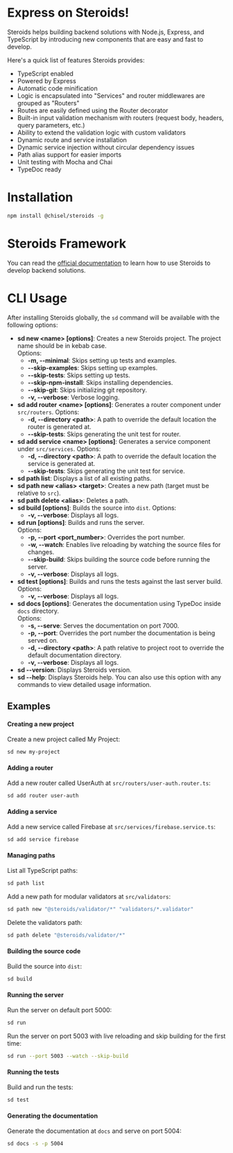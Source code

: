 # Express on Steroids!

Steroids helps building backend solutions with Node.js, Express, and TypeScript by introducing new components that are easy and fast to develop.

Here's a quick list of features Steroids provides:

  - TypeScript enabled
  - Powered by Express
  - Automatic code minification
  - Logic is encapsulated into "Services" and router middlewares are grouped as "Routers"
  - Routes are easily defined using the Router decorator
  - Built-in input validation mechanism with routers (request body, headers, query parameters, etc.)
  - Ability to extend the validation logic with custom validators
  - Dynamic route and service installation
  - Dynamic service injection without circular dependency issues
  - Path alias support for easier imports
  - Unit testing with Mocha and Chai
  - TypeDoc ready

# Installation

```bash
npm install @chisel/steroids -g
```

# Steroids Framework

You can read the [official documentation](./docs/steroids.md) to learn how to use Steroids to develop backend solutions.

# CLI Usage

After installing Steroids globally, the `sd` command will be available with the following options:

  - **sd new &lt;name&gt; [options]**: Creates a new Steroids project. The project name should be in kebab case.  
    Options:
    - **-m, --minimal**: Skips setting up tests and examples.
    - **--skip-examples**: Skips setting up examples.
    - **--skip-tests**: Skips setting up tests.
    - **--skip-npm-install**: Skips installing dependencies.
    - **--skip-git**: Skips initializing git repository.
    - **-v, --verbose**: Verbose logging.
  - **sd add router &lt;name&gt; [options]**: Generates a router component under `src/routers`.
    Options:
    - **-d, --directory &lt;path&gt;**: A path to override the default location the router is generated at.
    - **--skip-tests**: Skips generating the unit test for router.
  - **sd add service &lt;name&gt; [options]**: Generates a service component under `src/services`.
    Options:
    - **-d, --directory &lt;path&gt;**: A path to override the default location the service is generated at.
    - **--skip-tests**: Skips generating the unit test for service.
  - **sd path list**: Displays a list of all existing paths.
  - **sd path new &lt;alias&gt; &lt;target&gt;**: Creates a new path (target must be relative to `src`).
  - **sd path delete &lt;alias&gt;**: Deletes a path.
  - **sd build [options]**: Builds the source into `dist`.
    Options:
    - **-v, --verbose**: Displays all logs.
  - **sd run [options]**: Builds and runs the server.  
    Options:
    - **-p, --port &lt;port_number&gt;**: Overrides the port number.
    - **-w, --watch**: Enables live reloading by watching the source files for changes.
    - **--skip-build**: Skips building the source code before running the server.
    - **-v, --verbose**: Displays all logs.
  - **sd test [options]**: Builds and runs the tests against the last server build.
    Options:
    - **-v, --verbose**: Displays all logs.
  - **sd docs [options]**: Generates the documentation using TypeDoc inside `docs` directory.  
    Options:
    - **-s, --serve**: Serves the documentation on port 7000.
    - **-p, --port**: Overrides the port number the documentation is being served on.
    - **-d, --directory &lt;path&gt;**: A path relative to project root to override the default documentation directory.
    - **-v, --verbose**: Displays all logs.
  - **sd --version**: Displays Steroids version.
  - **sd --help**: Displays Steroids help. You can also use this option with any commands to view detailed usage information.

## Examples

#### Creating a new project

Create a new project called My Project:
```bash
sd new my-project
```

#### Adding a router

Add a new router called UserAuth at `src/routers/user-auth.router.ts`:
```bash
sd add router user-auth
```

#### Adding a service

Add a new service called Firebase at `src/services/firebase.service.ts`:
```bash
sd add service firebase
```

#### Managing paths

List all TypeScript paths:
```bash
sd path list
```

Add a new path for modular validators at `src/validators`:
```bash
sd path new "@steroids/validator/*" "validators/*.validator"
```

Delete the validators path:
```bash
sd path delete "@steroids/validator/*"
```

#### Building the source code

Build the source into `dist`:
```bash
sd build
```

#### Running the server

Run the server on default port 5000:
```bash
sd run
```

Run the server on port 5003 with live reloading and skip building for the first time:
```bash
sd run --port 5003 --watch --skip-build
```

#### Running the tests

Build and run the tests:
```bash
sd test
```

#### Generating the documentation

Generate the documentation at `docs` and serve on port 5004:
```bash
sd docs -s -p 5004
```

